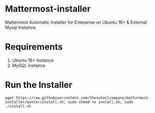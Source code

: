 # Mattermost-installer
Mattermost Automatic Installer for Enterprise on Ubuntu 16+ &amp; External Mysql Instance.

# Requirements
1. Ubuntu 16+ Instance
2. MySQL Instance 

# Run the Installer
```
wget https://raw.githubusercontent.com/thesuhailcompany/mattermost-installer/master/install.sh; sudo chmod +x install.sh; sudo ./install.sh
```

